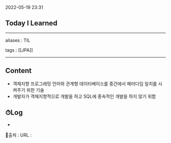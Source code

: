 2022-05-19 23:31
## Today I Learned
---
aliases : TIL

tags : [[JPA]]

---

## Content
- 객체지향 프로그래밍 언어와 관계형 데이터베이스를 중간에서 패러다임 일치를 시켜주기 위한 기술
- 개발자가 객체지향적으로 개발을 하고 SQL에 종속적인 개발을 하지 않기 위함

## ⏱Log
-


📙출처 :
URL :